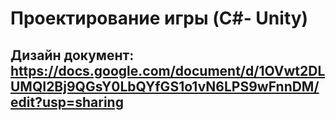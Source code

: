 # Проектирование игры (C#- Unity)
## Дизайн документ: https://docs.google.com/document/d/1OVwt2DLUMQI2Bj9QGsY0LbQYfGS1o1vN6LPS9wFnnDM/edit?usp=sharing
